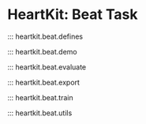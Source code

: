 # HeartKit: Beat Task

::: heartkit.beat.defines

::: heartkit.beat.demo

::: heartkit.beat.evaluate

::: heartkit.beat.export

::: heartkit.beat.train

::: heartkit.beat.utils
